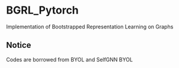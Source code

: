# BGRL_Pytorch
Implementation of Bootstrapped Representation Learning on Graphs

## Notice
Codes are borrowed from BYOL and SelfGNN
BYOL <a href="https://github.com/lucidrains/byol-pytorch">
